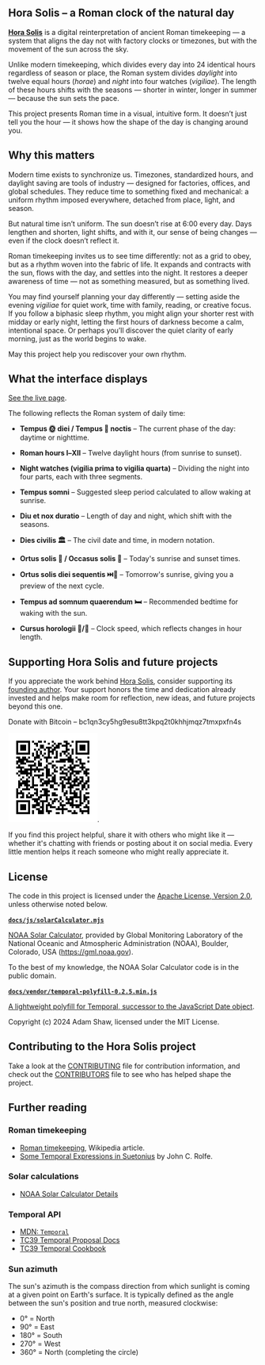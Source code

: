 <!--
  Copyright 2024-2025 Hora Solis project contributors

  Licensed under the Apache License, Version 2.0 (the "License");
  you may not use this file except in compliance with the License.
  You may obtain a copy of the License at

      http://www.apache.org/licenses/LICENSE-2.0

  Unless required by applicable law or agreed to in writing, software
  distributed under the License is distributed on an "AS IS" BASIS,
  WITHOUT WARRANTIES OR CONDITIONS OF ANY KIND, either express or implied.
  See the License for the specific language governing permissions and
  limitations under the License.
-->

## Hora Solis – a Roman clock of the natural day

**[Hora Solis](https://horasolis.github.io)** is a digital reinterpretation of ancient Roman timekeeping — a system that aligns the day not with factory clocks or timezones, but with the movement of the sun across the sky.

Unlike modern timekeeping, which divides every day into 24 identical hours regardless of season or place, the Roman system divides *daylight* into twelve equal hours (*horae*) and *night* into four watches (*vigiliae*). The length of these hours shifts with the seasons — shorter in winter, longer in summer — because the sun sets the pace.

This project presents Roman time in a visual, intuitive form. It doesn’t just tell you the hour — it shows how the shape of the day is changing around you.

## Why this matters

Modern time exists to synchronize us. Timezones, standardized hours, and daylight saving are tools of industry — designed for factories, offices, and global schedules. They reduce time to something fixed and mechanical: a uniform rhythm imposed everywhere, detached from place, light, and season.

But natural time isn’t uniform. The sun doesn’t rise at 6:00 every day. Days lengthen and shorten, light shifts, and with it, our sense of being changes — even if the clock doesn’t reflect it.

Roman timekeeping invites us to see time differently: not as a grid to obey, but as a rhythm woven into the fabric of life. It expands and contracts with the sun, flows with the day, and settles into the night. It restores a deeper awareness of time — not as something measured, but as something lived.

You may find yourself planning your day differently — setting aside the evening *vigiliae* for quiet work, time with family, reading, or creative focus. If you follow a biphasic sleep rhythm, you might align your shorter rest with midday or early night, letting the first hours of darkness become a calm, intentional space. Or perhaps you’ll discover the quiet clarity of early morning, just as the world begins to wake.

May this project help you rediscover your own rhythm.

## What the interface displays

[See the live page](https://horasolis.github.io).

The following reflects the Roman system of daily time:

* **Tempus 🌞 diei / Tempus 🌚 noctis** – The current phase of the day: daytime or nighttime.

* **Roman hours Ⅰ–Ⅻ** – Twelve daylight hours (from sunrise to sunset).

* **Night watches (vigilia prima to vigilia quarta)** – Dividing the night into four parts, each with three segments.

* **Tempus somni** – Suggested sleep period calculated to allow waking at sunrise.

* **Diu et nox duratio** – Length of day and night, which shift with the seasons.

* **Dies civilis 🏛️** – The civil date and time, in modern notation.

* **Ortus solis 🌅 / Occasus solis 🌇** – Today's sunrise and sunset times.

* **Ortus solis diei sequentis ⏭️🌅** – Tomorrow's sunrise, giving you a preview of the next cycle.

* **Tempus ad somnum quaerendum 🛏️** – Recommended bedtime for waking with the sun.

* **Cursus horologii 🐇/🐌** – Clock speed, which reflects changes in hour length.

## Supporting Hora Solis and future projects

If you appreciate the work behind [Hora Solis](https://horasolis.github.io), consider supporting its [founding author](https://github.com/senotrusov). Your support honors the time and dedication already invested and helps make room for reflection, new ideas, and future projects beyond this one.

Donate with Bitcoin – bc1qn3cy5hg9esu8tt3kpq2t0khhjmqz7tmxpxfn4s

![Donate with Bitcoin, QR code](docs/images/donate-link.png).

If you find this project helpful, share it with others who might like it — whether it's chatting with friends or posting about it on social media. Every little mention helps it reach someone who might really appreciate it.

## License

The code in this project is licensed under the [Apache License, Version 2.0](LICENSE), unless otherwise noted below.

**[`docs/js/solarCalculator.mjs`](docs/js/solarCalculator.mjs)**

[NOAA Solar Calculator](https://gml.noaa.gov/grad/solcalc/), provided by Global Monitoring Laboratory of the National Oceanic and Atmospheric Administration (NOAA), Boulder, Colorado, USA (https://gml.noaa.gov).

To the best of my knowledge, the NOAA Solar Calculator code is in the public domain.

**[`docs/vendor/temporal-polyfill-0.2.5.min.js`](docs/vendor/temporal-polyfill-0.2.5.min.js)**

[A lightweight polyfill for Temporal, successor to the JavaScript Date object](https://www.npmjs.com/package/temporal-polyfill).

Copyright (c) 2024 Adam Shaw, licensed under the MIT License.

## Contributing to the Hora Solis project

Take a look at the [CONTRIBUTING](CONTRIBUTING.md) file for contribution information, and check out the [CONTRIBUTORS](CONTRIBUTORS.md) file to see who has helped shape the project.

## Further reading

### Roman timekeeping

* [Roman timekeeping](https://en.wikipedia.org/wiki/Roman_timekeeping), Wikipedia article.
* [Some Temporal Expressions in Suetonius](https://www.jstor.org/stable/261398) by John C. Rolfe.

### Solar calculations

* [NOAA Solar Calculator Details](https://gml.noaa.gov/grad/solcalc/calcdetails.html)

### Temporal API

* [MDN: `Temporal`](https://developer.mozilla.org/en-US/docs/Web/JavaScript/Reference/Global_Objects/Temporal)
* [TC39 Temporal Proposal Docs](https://tc39.es/proposal-temporal/docs/)
* [TC39 Temporal Cookbook](https://tc39.es/proposal-temporal/docs/cookbook.html)

### Sun azimuth

The sun's azimuth is the compass direction from which sunlight is coming at a given point on Earth's surface.
It is typically defined as the angle between the sun's position and true north, measured clockwise:

* 0° = North
* 90° = East
* 180° = South
* 270° = West
* 360° = North (completing the circle)

